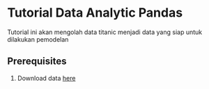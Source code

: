 # Tutorial Data Analytic Pandas

Tutorial ini akan mengolah data titanic menjadi data yang siap untuk dilakukan pemodelan

## Prerequisites
1. Download data [here](https://www.kaggle.com/datasets/sujaykapadnis/energy)

